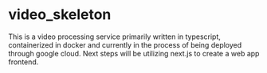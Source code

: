 # video_skeleton
This is a video processing service primarily written in typescript, containerized in docker and currently in the process of being deployed through google cloud. Next steps will be utilizing next.js to create a web app frontend.